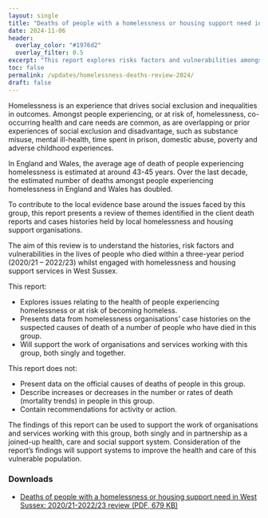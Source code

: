 ```yaml
---
layout: single
title: "Deaths of people with a homelessness or housing support need in West Sussex"
date: 2024-11-06
header: 
  overlay_color: "#1976d2"
  overlay_filter: 0.5
excerpt: "This report explores risks factors and vulnerabilities amongst people who died whilst homeless or with a housing support need in West Sussex over a three-year period (2020/21 – 2022/23)."
toc: false
permalink: /updates/homelessness-deaths-review-2024/
draft: false
---
```


Homelessness is an experience that drives social exclusion and inequalities in outcomes. Amongst people experiencing, or at risk of, homelessness, co-occurring health and care needs are common, as are overlapping or prior experiences of social exclusion and disadvantage, such as substance misuse, mental ill-health, time spent in prison, domestic abuse, poverty and adverse childhood experiences. 

In England and Wales, the average age of death of people experiencing homelessness is estimated at around 43-45 years. Over the last decade, the estimated number of deaths amongst people experiencing homelessness in England and Wales has doubled.

To contribute to the local evidence base around the issues faced by this group, this report presents a review of themes identified in the client death reports and cases histories held by local homelessness and housing support organisations.

The aim of this review is to understand the histories, risk factors and vulnerabilities in the lives of people who died within a three-year period (2020/21 – 2022/23) whilst engaged with homelessness and housing support services in West Sussex. 

This report:
+	Explores issues relating to the health of people experiencing homelessness or at risk of becoming homeless.
+	Presents data from homelessness organisations’ case histories on the suspected causes of death of a number of people who have died in this group.
+	Will support the work of organisations and services working with this group, both singly and together.

This report does not:
+	Present data on the official causes of deaths of people in this group.
+	Describe increases or decreases in the number or rates of death (mortality trends) in people in this group.
+	Contain recommendations for activity or action. 

The findings of this report can be used to support the work of organisations and services working with this group, both singly and in partnership as a joined-up health, care and social support system. Consideration of the report’s findings will support systems to improve the health and care of this vulnerable population.


### Downloads

+ [Deaths of people with a homelessness or housing support need in West Sussex: 2020/21-2022/23 review (PDF, 679 KB)](/assets/core/Homelessness-Deaths-Review-West-Sussex-2024.pdf)
